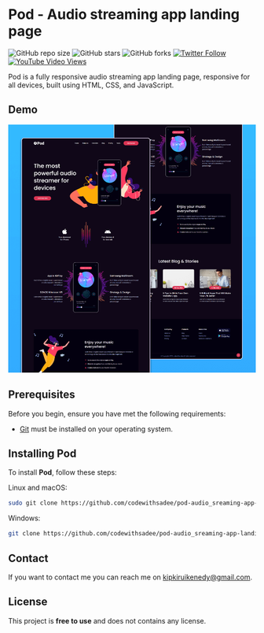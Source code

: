 # Pod - Audio streaming app landing page

![GitHub repo size](https://img.shields.io/github/repo-size/codewithsadee/pod-audio_sreaming-app-landing_page)
![GitHub stars](https://img.shields.io/github/stars/codewithsadee/pod-audio_sreaming-app-landing_page)
![GitHub forks](https://img.shields.io/github/forks/codewithsadee/vcard-personal-portfolio?style=social)
[![Twitter Follow](https://img.shields.io/twitter/follow/codewithsadee?style=social)](https://twitter.com/intent/follow?screen_name=codewithsadee)
[![YouTube Video Views](https://img.shields.io/youtube/views/2VN-O7lZX0E?style=social)](https://youtu.be/2VN-O7lZX0E)

Pod is a fully responsive audio streaming app landing page, responsive for all devices, built using HTML, CSS, and JavaScript.

## Demo

![Pod Desktop Demo](./website-demo-image/desktop.png "Desktop Demo")

## Prerequisites

Before you begin, ensure you have met the following requirements:

* [Git](https://git-scm.com/downloads "Download Git") must be installed on your operating system.

## Installing Pod

To install **Pod**, follow these steps:

Linux and macOS:

```bash
sudo git clone https://github.com/codewithsadee/pod-audio_sreaming-app-landing_page.git
```

Windows:

```bash
git clone https://github.com/codewithsadee/pod-audio_sreaming-app-landing_page.git
```

## Contact

If you want to contact me you can reach me on kipkiruikenedy@gmail.com.

## License

This project is **free to use** and does not contains any license.
